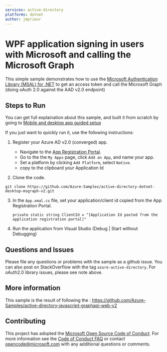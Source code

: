 ```yaml
---
services: active-directory
platforms: dotnet
author: jmprieur
---
```


# WPF application signing in users with Microsoft and calling the Microsoft Graph

This simple sample demonstrates how to use the [Microsoft Authentication Library (MSAL) for .NET](https://github.com/AzureAD/microsoft-authentication-library-for-dotnet) to get an access token and call the Microsoft Graph (doing oAuth 2.0 against the AAD v2.0 endpoint)

## Steps to Run

You can get full explaination about this sample, and built it from scratch by going to [Mobile and desktop app guided setup](https://github.com/Microsoft/azure-docs/blob/master/articles/active-directory/develop/GuidedSetups/MobileAndDesktopApp/active-directory-mobileanddesktopapp-windowsdesktop-intro.md)

If you just want to quickly run it, use the following instructions:

1. Register your Azure AD v2.0 (converged) app. 
    - Navigate to the [App Registration Portal](https://identity.microsoft.com). 
    - Go to the the `My Apps` page, click `Add an App`, and name your app.  
    - Set a platform by clicking `Add Platform`, select `Native`.
    - copy to the clipboard your Application Id

2. Clone the code.
  ```
  git clone https://github.com/Azure-Samples/active-directory-dotnet-desktop-msgraph-v2.git
  ```

3. In the `App.xmal.cs` file, set your application/client id copied from the App Registration Portal.

    ``private static string ClientId = "[Application Id pasted from the application registration portal]"``

4. Run the application from Visual Studio (Debug | Start without Debugging)

## Questions and Issues

Please file any questions or problems with the sample as a github issue.  You can also post on StackOverflow with the tag ```azure-active-directory```.  For oAuth2.0 library issues, please see note above. 

## More information

This sample is the result of following the : https://github.com/Azure-Samples/active-directory-javascript-graphapi-web-v2

## Contributing

This project has adopted the [Microsoft Open Source Code of Conduct](https://opensource.microsoft.com/codeofconduct/). For more information see the [Code of Conduct FAQ](https://opensource.microsoft.com/codeofconduct/faq/) or contact [opencode@microsoft.com](mailto:opencode@microsoft.com) with any additional questions or comments.
